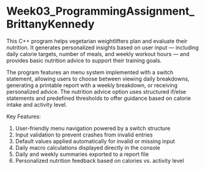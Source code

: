 # Week03_ProgrammingAssignment_BrittanyKennedy

This C++ program helps vegetarian weightlifters plan and evaluate their nutrition. It generates personalized insights based on user input — including daily calorie targets, number of meals, and weekly workout hours — and provides basic nutrition advice to support their training goals.

The program features an menu system implemented with a switch statement, allowing users to choose between viewing daily breakdowns, generating a printable report with a weekly breakdown, or receiving personalized advice. The nutrition advice option uses structured if/else statements and predefined thresholds to offer guidance based on calorie intake and activity level.

Key Features:

  1. User-friendly menu navigation powered by a switch structure
  2. Input validation to prevent crashes from invalid entries
  3. Default values applied automatically for invalid or missing input
  4. Daily macro calculations displayed directly in the console
  5. Daily and weekly summaries exported to a report file
  6. Personalized nutrition feedback based on calories vs. activity level
